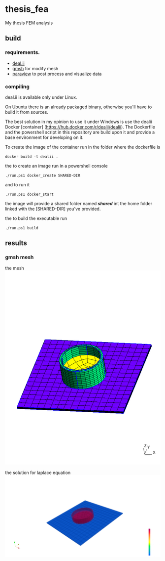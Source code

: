 # thesis\_fea
My thesis FEM analysis

## build

### requirements.
-   [deal.ii](https://www.dealii.org)
-   [gmsh](https://gmsh.info) for modify mesh
-   [paraview](https://paraview.org) to post process and visualize data

### compiling
deal.ii is available only under Linux.

On Ubuntu there is an already packaged binary, otherwise you'll have to build
it from sources.

The best solution in my opinion to use it under Windows is use the dealii
Docker [container] (https://hub.docker.com/r/dealii/dealii). The Dockerfile and
the powershell script in this repository are build upon it and provide a base
environment for developing on it.

To create the image of the container run in the folder where the dockerfile is
```console
docker build -t dealii .
```

the to create an image run in a powershell console
```console
./run.ps1 docker_create SHARED-DIR
```
and to run it 
```console
./run.ps1 docker_start
```

the image will provide a shared folder named ___shared___ int the home folder
linked with the [SHARED-DIR] you've provided.

the to build the executable run
```pwsh
./run.ps1 build
```

## results

### gmsh mesh
the mesh
<img src="assets/mea_mesh.png"/>

the solution for laplace equation
<img src="assets/solution.png" />
